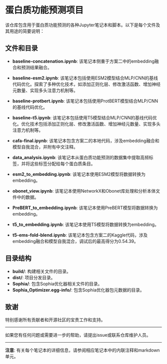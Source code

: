 # 蛋白质功能预测项目

该仓库包含用于蛋白质功能预测的各种Jupyter笔记本和脚本。以下是每个文件及其用途的简要说明：

## 文件和目录

- **baseline-concatenation.ipynb**: 该笔记本侧重于方案二中的embedding融合和预测结果融合。
  
- **baseline-esm2.ipynb**: 该笔记本包括使用ESM2模型结合MLP/CNN的基线代码优化。探索了多种优化技术，如添加正则化层、修改激活函数、增加神经元数量、实现多头注意力机制等。

- **baseline-protbert.ipynb**: 该笔记本包括使用ProtBERT模型结合MLP/CNN的基线代码优化。

- **baseline-t5.ipynb**: 该笔记本包括使用T5模型结合MLP/CNN的基线代码优化。优化技术包括添加正则化层、修改激活函数、增加神经元数量、实现多头注意力机制等。

- **cafa-final.ipynb**: 该笔记本包含方案二的本地代码，涉及embedding融合和模型自我混合，并附有中文注释。

- **data_analysis.ipynb**: 该笔记本从蛋白质功能预测的数据集中提取高频标签，并将这些标签分配给每个蛋白质条目。

- **esm2_to_embedding.ipynb**: 该笔记本使用ESM2模型将数据转换为embedding。

- **obonet_view.ipynb**: 该笔记本使用NetworkX和Obonet库处理和分析本体文件中的数据。

- **PreBERT_to_embedding.ipynb**: 该笔记本使用PreBERT模型将数据转换为embedding。

- **t5_to_embedding.ipynb**: 该笔记本使用T5模型将数据转换为embedding。

- **t5-ems-fold-blend.ipynb**: 该笔记本包含方案二的Kaggle代码，涉及embedding融合和模型自我混合，调试后的最高得分为0.54.39。

## 目录结构

- **build/**: 构建相关文件的目录。
- **dist/**: 项目分发目录。
- **Sophia/**: 包含Sophia优化器相关文件的目录。
- **Sophia_Optimizer.egg-info/**: 包含Sophia优化器包元数据的目录。


## 致谢

特别感谢所有贡献者和开源社区的宝贵工作和支持。

---

如果您有任何问题或需要进一步的帮助，请提出issue或联系仓库维护人员。

---

**注意**: 有关每个笔记本的详细信息，请参阅相应笔记本中的内联注释和markdown单元。
